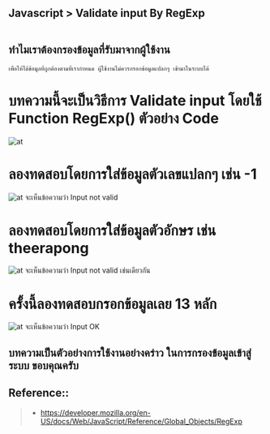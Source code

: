 ## Javascript > Validate input By RegExp

![<img src="https://devtech95.github.io/Day1_Validate_input/Pic/Javascript.gif" width="250"/>](https://devtech95.github.io/Validate_input/Pic/Javascript.gif)

##  ทำไมเราต้องกรองข้อมูลที่รับมาจากผู้ใช้งาน
    เพื่อให้ได้ข้อมูลที่ถูกต้องตามที่เรากำหนด ผู้ใช้งานไม่ควรกรอกข้อมูลแปลกๆ เข้ามาในระบบได้

# บทความนี้จะเป็นวิธีการ Validate input โดยใช้ Function RegExp() ตัวอย่าง Code
![at](https://devtech95.github.io/Day1_Validate_input/Pic/CodeRegExp.PNG)

# ลองทดสอบโดยการใส่ข้อมูลตัวเลขแปลกๆ เช่น  -1
![at](https://devtech95.github.io/Day1_Validate_input/Pic/IncorrectRegExp.PNG)
จะเห็นข้อความว่า Input not valid 

# ลองทดสอบโดยการใส่ข้อมูลตัวอักษร เช่น theerapong
![at](https://devtech95.github.io/Day1_Validate_input/Pic/IncorrectRegExp2.PNG)
จะเห็นข้อความว่า Input not valid เช่นเดียวกัน

# ครั้งนี้ลองทดสอบกรอกข้อมูลเลย 13 หลัก
![at](https://devtech95.github.io/Day1_Validate_input/Pic/correctRegExp.PNG)
จะเห็นข้อความว่า Input OK

## บทความเป็นตัวอย่างการใช้งานอย่างคร่าว ในการกรองข้อมูลเข้าสู่ระบบ ขอบคุณครับ


Reference::
---------------------------------------
> - https://developer.mozilla.org/en-US/docs/Web/JavaScript/Reference/Global_Objects/RegExp
